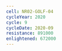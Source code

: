```yaml
---
cell: NR02-GOLF-04
cycleYear: 2020
cycle: 9
cycleDate: 2020-09
resistance: 891000
enlightened: 672000
---
```

